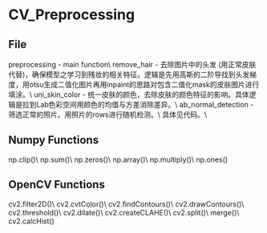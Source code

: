 # CV_Preprocessing

## File
preprocessing - main function\\
remove_hair - 去除图片中的头发 (用正常皮肤代替)，确保模型之学习到残妆的相关特征。逻辑是先用高斯的二阶导找到头发梯度，用otsu生成二值化图片再用inpaint的思路对包含二值化mask的皮肤图片进行填涂。\\
uni_skin_color - 统一皮肤的颜色，去除皮肤的颜色特征的影响。具体逻辑是拉到Lab色彩空间用颜色的均值与方差消除差异。\\
ab_normal_detection - 筛选正常的照片。用照片的rows进行随机检测。\\
具体见代码。\\

## Numpy Functions
np.clip()\\
np.sum()\\
np.zeros()\\
np.array()\\
np.multiply()\\
np.ones()

## OpenCV Functions
cv2.filter2D()\\
cv2.cvtColor()\\
cv2.findContours()\\
cv2.drawContours()\\
cv2.threshold()\\
cv2.dilate()\\
cv2.createCLAHE()\\
cv2.split()\\
merge()\\
cv2.calcHist()
